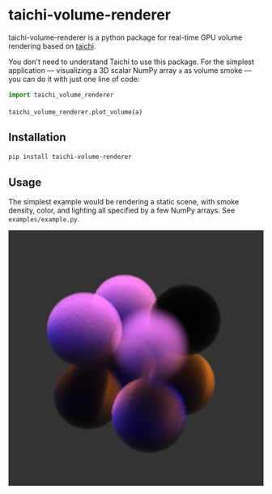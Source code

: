 # taichi-volume-renderer
taichi-volume-renderer is a python package for real-time GPU volume rendering based on [taichi](https://github.com/taichi-dev/taichi).

You don't need to understand Taichi to use this package. For the simplest application — visualizing a 3D scalar NumPy array `a` as volume smoke — you can do it with just one line of code:

```python
import taichi_volume_renderer

taichi_volume_renderer.plot_volume(a)
```

## Installation

```bash
pip install taichi-volume-renderer
```

## Usage

The simplest example would be rendering a static scene, with smoke density, color, and lighting all specified by a few NumPy arrays. See `examples/example.py`.

![0](/images/0.png)
